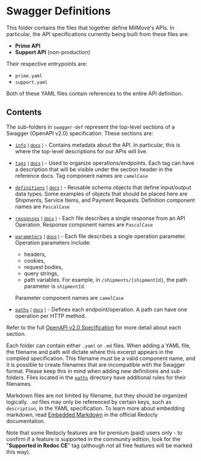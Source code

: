 # Swagger Definitions

This folder contains the files that together define MilMove's APIs. In particular, the API specifications currently
being built from these files are:

* **Prime API**
* **Support API** (non-production)

Their respective entrypoints are:

* `prime.yaml`
* `support.yaml`

Both of these YAML files contain references to the entire API definition.

## Contents

The sub-folders in `swagger-def` represent the top-level sections of a Swagger (OpenAPI v2.0) specification. These
sections are:

* [`info`](info/) <small>[ [docs](https://github.com/OAI/OpenAPI-Specification/blob/main/versions/2.0.md#info-object) ]</small> -
  Contains metadata about the API. In particular, this is where the top-level descriptions for our APIs will live.

* [`tags`](tags/) <small>[ [docs](https://github.com/OAI/OpenAPI-Specification/blob/main/versions/2.0.md#tag-object) ]</small> -
  Used to organize operations/endpoints. Each tag can have a description that will be visible under the section header
  in the reference docs. Tag component names are `camelCase`

* [`definitions`](definitions/) <small>[ [docs](https://github.com/OAI/OpenAPI-Specification/blob/main/versions/2.0.md#schema-object) ]</small> -
  Reusable schema objects that define input/output data types. Some examples of objects that should be placed here are
  Shipments, Service Items, and Payment Requests. Definition component names are `PascalCase`

* [`responses`](responses/) <small>[ [docs](https://github.com/OAI/OpenAPI-Specification/blob/main/versions/2.0.md#response-object) ]</small> -
  Each file describes a single response from an API Operation. Response component names are `PascalCase`

* [`parameters`](parameters/) <small>[ [docs](https://github.com/OAI/OpenAPI-Specification/blob/main/versions/2.0.md#parameter-object) ]</small> -
  Each file describes a single operation parameter. Operation parameters include:
  * headers,
  * cookies,
  * request bodies,
  * query strings,
  * path variables. For example, in `/shipments/{shipmentId}`, the path parameter is `shipmentId`.

  Parameter component names are `camelCase`

* [`paths`](paths/) <small>[ [docs](https://github.com/OAI/OpenAPI-Specification/blob/main/versions/2.0.md#paths-object) ]</small> -
  Defines each endpoint/operation. A path can have one operation per HTTP method.

Refer to the full [OpenAPI v2.0 Specification](https://github.com/OAI/OpenAPI-Specification/blob/main/versions/2.0.md#openapi-specification)
for more detail about each section.

Each folder can contain either `.yaml` or `.md` files. When adding a YAML file, the filename and path will dictate where
this excerpt appears in the compiled specification. This filename must be a valid component name, and it is possible to
create filenames that are incompatible with the Swagger format. Please keep this in mind when adding new definitions and
sub-folders. Files located in the [`paths`](paths/README.md) directory have additional rules for their filenames.

Markdown files are not limited by filename, but they should be organized logically. `.md` files may only be referenced
by certain keys, such as `description`, in the YAML specification. To learn more about embedding markdown, read
[Embedded Markdown](https://redoc.ly/docs/api-reference-docs/embedded-markdown/) in the official Redocly documentation.

Note that some Redocly features are for premium (paid) users only - to confirm if a feature is supported in the
community edition, look for the "**Supported in Redoc CE**" tag (although not all free features will be marked this way).
